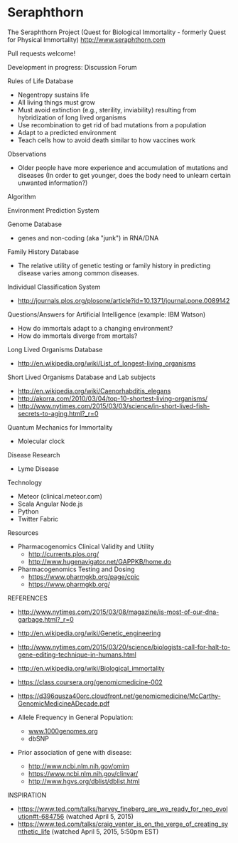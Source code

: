 # Seraphthorn
The Seraphthorn Project (Quest for Biological Immortality - formerly Quest for Physical Immortality)
http://www.seraphthorn.com

Pull requests welcome!

Development in progress:
Discussion Forum

Rules of Life Database
- Negentropy sustains life
- All living things must grow
- Must avoid extinction (e.g., sterility, inviability) resulting from hybridization of long lived organisms
- Use recombination to get rid of bad mutations from a population
- Adapt to a predicted environment
- Teach cells how to avoid death similar to how vaccines work

Observations
- Older people have more experience and accumulation of mutations and diseases (In order to get younger, does the body need to unlearn certain unwanted information?)

Algorithm

Environment Prediction System

Genome Database
- genes and non-coding (aka "junk") in RNA/DNA

Family History Database
- The relative utility of genetic testing or family history in predicting disease varies among common diseases.

Individual Classification System
- http://journals.plos.org/plosone/article?id=10.1371/journal.pone.0089142

Questions/Answers for Artificial Intelligence (example: IBM Watson)
- How do immortals adapt to a changing environment?
- How do immortals diverge from mortals?

Long Lived Organisms Database
- http://en.wikipedia.org/wiki/List_of_longest-living_organisms

Short Lived Organisms Database and Lab subjects
- http://en.wikipedia.org/wiki/Caenorhabditis_elegans
- http://akorra.com/2010/03/04/top-10-shortest-living-organisms/
- http://www.nytimes.com/2015/03/03/science/in-short-lived-fish-secrets-to-aging.html?_r=0

Quantum Mechanics for Immortality
- Molecular clock

Disease Research
- Lyme Disease


Technology
- Meteor (clinical.meteor.com)
- Scala Angular Node.js
- Python
- Twitter Fabric

Resources
- Pharmacogenomics Clinical Validity and Utility
    * http://currents.plos.org/
    * http://www.hugenavigator.net/GAPPKB/home.do
- Pharmacogenomics Testing and Dosing
   * https://www.pharmgkb.org/page/cpic
   * https://www.pharmgkb.org/


REFERENCES
- http://www.nytimes.com/2015/03/08/magazine/is-most-of-our-dna-garbage.html?_r=0

- http://en.wikipedia.org/wiki/Genetic_engineering
- http://www.nytimes.com/2015/03/20/science/biologists-call-for-halt-to-gene-editing-technique-in-humans.html
- http://en.wikipedia.org/wiki/Biological_immortality
- https://class.coursera.org/genomicmedicine-002
- https://d396qusza40orc.cloudfront.net/genomicmedicine/McCarthy-GenomicMedicineADecade.pdf
- Allele Frequency in General Population:
  * www.1000genomes.org
  * dbSNP
- Prior association of gene with disease:
  * http://www.ncbi.nlm.nih.gov/omim
  * https://www.ncbi.nlm.nih.gov/clinvar/
  * http://www.hgvs.org/dblist/dblist.html

INSPIRATION
- https://www.ted.com/talks/harvey_fineberg_are_we_ready_for_neo_evolution#t-684756 (watched April 5, 2015)
- https://www.ted.com/talks/craig_venter_is_on_the_verge_of_creating_synthetic_life (watched April 5, 2015, 5:50pm EST)
